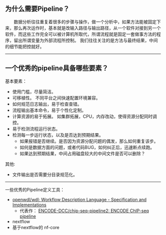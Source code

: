 ## 为什么需要Pipeline？

<b>  </b>数据分析往往重复着很多的步骤与操作，做一个分析中，如果方法能被固定下来，那么再次运作时，基本就是改输入路径与输出路径，从一个软件对接到另一个软件，而这些工作完全可以被计算机所取代，所谓流程就是固定一套做事方法的程序，留出所谓变量为外部流程所控制。 我们往往关注的是方法与最终结果，中间的细节能把控就好。 

---
## 一个优秀的pipeline具备哪些要素？

基本要素：
- 使用门槛，尽量简洁。
- 可移植性。 不同平台之间快速配置环境兼容。
- 如何规范日志输出，易于检查查错。
- 流程输出基本命令，易于个性化定制。
- 计算资源的易于拓展。 如集群拓展，CPU，内存改动，使得资源分配同时调控。
- 易于检测流程运行状态。
- 检测每一步运行状态，以及是否达到预期结果。
    - 如果报错是否继续。是否因为资源分配问题的偶发，那么如何重复该步。
    - 如何是数据方面的问题，或者代码BUG，如何纠正后，迅速断点续跑。 
    - 如果达到预期结果，中间占用磁盘较大的中间文件是否可以删除？

其他:
- 文件输出是否需要分目录规范化。

---
一些优秀的Pipeline定义工具：
- [openwdl/wdl: Workflow Description Language - Specification and Implementations](https://github.com/openwdl/wdl)
    - 代表作： [ENCODE-DCC/chip-seq-pipeline2: ENCODE ChIP-seq pipeline](https://github.com/ENCODE-DCC/chip-seq-pipeline2)
- nextflow
- 基于nextflow的 nf-core


